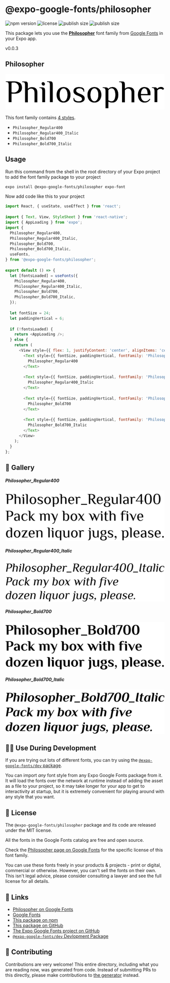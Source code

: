 # @expo-google-fonts/philosopher

![npm version](https://flat.badgen.net/npm/v/@expo-google-fonts/philosopher)
![license](https://flat.badgen.net/github/license/expo/google-fonts)
![publish size](https://flat.badgen.net/packagephobia/install/@expo-google-fonts/philosopher)
![publish size](https://flat.badgen.net/packagephobia/publish/@expo-google-fonts/philosopher)

This package lets you use the [**Philosopher**](https://fonts.google.com/specimen/Philosopher) font family from [Google Fonts](https://fonts.google.com/) in your Expo app.

v0.0.3

## Philosopher

![Philosopher](./font-family.png)

This font family contains [4 styles](#-gallery).

- `Philosopher_Regular400`
- `Philosopher_Regular400_Italic`
- `Philosopher_Bold700`
- `Philosopher_Bold700_Italic`

## Usage

Run this command from the shell in the root directory of your Expo project to add the font family package to your project
```sh
expo install @expo-google-fonts/philosopher expo-font
```

Now add code like this to your project
```js
import React, { useState, useEffect } from 'react';

import { Text, View, StyleSheet } from 'react-native';
import { AppLoading } from 'expo';
import {
  Philosopher_Regular400,
  Philosopher_Regular400_Italic,
  Philosopher_Bold700,
  Philosopher_Bold700_Italic,
  useFonts,
} from '@expo-google-fonts/philosopher';

export default () => {
  let [fontsLoaded] = useFonts({
    Philosopher_Regular400,
    Philosopher_Regular400_Italic,
    Philosopher_Bold700,
    Philosopher_Bold700_Italic,
  });

  let fontSize = 24;
  let paddingVertical = 6;

  if (!fontsLoaded) {
    return <AppLoading />;
  } else {
    return (
      <View style={{ flex: 1, justifyContent: 'center', alignItems: 'center' }}>
        <Text style={{ fontSize, paddingVertical, fontFamily: 'Philosopher_Regular400' }}>
          Philosopher_Regular400
        </Text>

        <Text style={{ fontSize, paddingVertical, fontFamily: 'Philosopher_Regular400_Italic' }}>
          Philosopher_Regular400_Italic
        </Text>

        <Text style={{ fontSize, paddingVertical, fontFamily: 'Philosopher_Bold700' }}>
          Philosopher_Bold700
        </Text>

        <Text style={{ fontSize, paddingVertical, fontFamily: 'Philosopher_Bold700_Italic' }}>
          Philosopher_Bold700_Italic
        </Text>
      </View>
    );
  }
};

```

## 🔡 Gallery

##### Philosopher_Regular400
![Philosopher_Regular400](./51b0e57bc81490c490b7400858499b5823a13926de953476e8d40730ab9fc02f.ttf.png)

##### Philosopher_Regular400_Italic
![Philosopher_Regular400_Italic](./32aafaf60ca199b7f91291e6aa9e68b91df4b48f53246f454e7eddf8e25ff50c.ttf.png)

##### Philosopher_Bold700
![Philosopher_Bold700](./174ba5b59df6e5bdec8e23657ecdf679226b3b6f23f5625fa814540e88b30628.ttf.png)

##### Philosopher_Bold700_Italic
![Philosopher_Bold700_Italic](./aed7000bdaef8a04be340ee51e9ff7157c538442a3fda8daeee40a849eaf33cb.ttf.png)


## 👩‍💻 Use During Development

If you are trying out lots of different fonts, you can try using the [`@expo-google-fonts/dev` package](https://github.com/expo/google-fonts/tree/master/font-packages/dev#readme).

You can import *any* font style from any Expo Google Fonts package from it. It will load the fonts
over the network at runtime instead of adding the asset as a file to your project, so it may take longer
for your app to get to interactivity at startup, but it is extremely convenient
for playing around with any style that you want.

## 📖 License

The `@expo-google-fonts/philosopher` package and its code are released under the MIT license.

All the fonts in the Google Fonts catalog are free and open source.

Check the [Philosopher page on Google Fonts](https://fonts.google.com/specimen/Philosopher) for the specific license of this font family.

You can use these fonts freely in your products & projects - print or digital, commercial or otherwise. However, you can't sell the fonts on their own. This isn't legal advice, please consider consulting a lawyer and see the full license for all details.

## 🔗 Links

- [Philosopher on Google Fonts](https://fonts.google.com/specimen/Philosopher)
- [Google Fonts](https://fonts.google.com/)
- [This package on npm](https://www.npmjs.com/package/@expo-google-fonts/philosopher)
- [This package on GitHub](https://github.com/expo/google-fonts/tree/master/font-packages/philosopher)
- [The Expo Google Fonts project on GitHub](https://github.com/expo/google-fonts)
- [`@expo-google-fonts/dev` Devlopment Package](https://github.com/expo/google-fonts/tree/master/font-packages/dev)


## 🤝 Contributing

Contributions are very welcome! This entire directory, including what you are reading now, was generated from code. Instead of submitting PRs to this directly, please make contributions to [the generator](https://github.com/expo/google-fonts/tree/master/packages/generator) instead.
